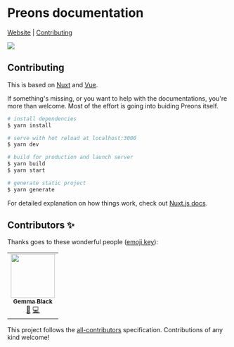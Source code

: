 # Preons documentation

[Website](https://preons.netlify.app/) | [Contributing](#contributing)

[![](docs/images/2020-05-16-11-32-52.png)](https://preons.netlify.app/)

## Contributing

This is based on [Nuxt](https://nuxtjs.org/) and [Vue](https://vuejs.org/).

If something's missing, or you want to help with the documentations, you're more than welcome. Most of the effort is going into buiding Preons itself.

```bash
# install dependencies
$ yarn install

# serve with hot reload at localhost:3000
$ yarn dev

# build for production and launch server
$ yarn build
$ yarn start

# generate static project
$ yarn generate
```

For detailed explanation on how things work, check out [Nuxt.js docs](https://nuxtjs.org).

## Contributors ✨

Thanks goes to these wonderful people ([emoji key](https://allcontributors.org/docs/en/emoji-key)):

<!-- ALL-CONTRIBUTORS-LIST:START - Do not remove or modify this section -->
<!-- prettier-ignore-start -->
<!-- markdownlint-disable -->
<table>
  <tr>
    <td align="center"><a href="http://getrentr.com"><img src="https://avatars0.githubusercontent.com/u/4562670?v=4" width="100px;" alt=""/><br /><sub><b>Gemma Black</b></sub></a><br /><a href="https://github.com/preons/Preons Docs/commits?author=gemmadlou" title="Documentation">📖</a> <a href="https://github.com/preons/Preons Docs/commits?author=gemmadlou" title="Code">💻</a></td>
  </tr>
</table>

<!-- markdownlint-enable -->
<!-- prettier-ignore-end -->

<!-- ALL-CONTRIBUTORS-LIST:END -->

This project follows the [all-contributors](https://github.com/all-contributors/all-contributors) specification. Contributions of any kind welcome!
